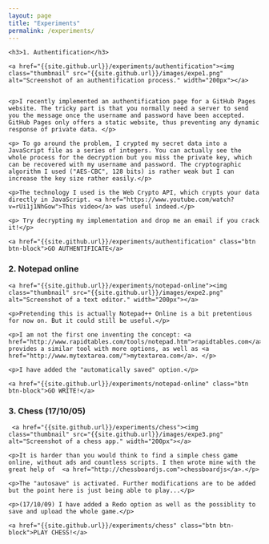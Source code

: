 ```yaml
---
layout: page
title: "Experiments"
permalink: /experiments/
---
```


<div class="post-summary">

	<h3>1. Authentification</h3>
    
    <a href="{{site.github.url}}/experiments/authentification"><img class="thumbnail" src="{{site.github.url}}/images/expe1.png" alt="Screenshot of an authentification process." width="200px"></a>
    

	<p>I recently implemented an authentification page for a GitHub Pages website. The tricky part is that you normally need a server to send you the message once the username and password have been accepted. GitHub Pages only offers a static website, thus preventing any dynamic response of private data. </p>

	<p> To go around the problem, I crypted my secret data into a JavaScript file as a series of integers. You can actually see the whole process for the decryption but you miss the private key, which can be recovered with my username and password. The cryptographic algorithm I used ("AES-CBC", 128 bits) is rather weak but I can increase the key size rather easily.</p>

	<p>The technology I used is the Web Crypto API, which crypts your data directly in JavaScript. <a href="https://www.youtube.com/watch?v=rUi1j1NhGow">This video</a> was useful indeed.</p>

	<p> Try decrypting my implementation and drop me an email if you crack it!</p>
    
    <a href="{{site.github.url}}/experiments/authentification" class="btn btn-block">GO AUTHENTIFICATE</a>

</div>


<div class="post-summary">
	<h3>2. Notepad online</h3>

    <a href="{{site.github.url}}/experiments/notepad-online"><img class="thumbnail" src="{{site.github.url}}/images/expe2.png" alt="Screenshot of a text editor." width="200px"></a>
    
	<p>Pretending this is actually Notepad++ Online is a bit pretentious for now on. But it could still be useful.</p>

	<p>I am not the first one inventing the concept: <a href="http://www.rapidtables.com/tools/notepad.htm">rapidtables.com</a> provides a similar tool with more options, as well as <a href="http://www.mytextarea.com/">mytextarea.com</a>. </p>

	<p>I have added the "automatically saved" option.</p>
    
    <a href="{{site.github.url}}/experiments/notepad-online" class="btn btn-block">GO WRITE!</a>

</div>




<div class="post-summary">
	<h3>3. Chess (17/10/05)</h3>
    
     <a href="{{site.github.url}}/experiments/chess"><img class="thumbnail" src="{{site.github.url}}/images/expe3.png" alt="Screenshot of a chess app." width="200px"></a>

	<p>It is harder than you would think to find a simple chess game online, without ads and countless scripts. I then wrote mine with the great help of  <a href="http://chessboardjs.com">chessboardjs</a>.</p>

    <p>The "autosave" is activated. Further modifications are to be added but the point here is just being able to play...</p>
    
    <p>(17/10/09) I have added a Redo option as well as the possiblity to save and upload the whole game.</p>
    
    <a href="{{site.github.url}}/experiments/chess" class="btn btn-block">PLAY CHESS!</a>
</div>


